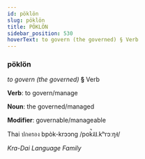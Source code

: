 ```yaml
---
id: pöklön
slug: pöklön
title: PÖKLÖN
sidebar_position: 530
hoverText: to govern (the governed) § Verb
---
```


### pöklön

*to govern (the governed)* **§** Verb

**Verb**: to govern/manage

**Noun**: the governed/managed

**Modifier**: governable/manageable

Thai ปกครอง bpòk-krɔɔng /pok̚˨˩.kʰrɔːŋ˧/

*Kra-Dai Language Family*